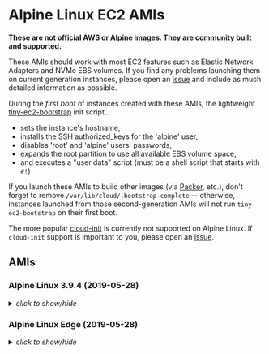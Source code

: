 # Alpine Linux EC2 AMIs

**These are not official AWS or Alpine images.  They are community built and
supported.**

These AMIs should work with most EC2 features such as Elastic Network Adapters
and NVMe EBS volumes.  If you find any problems launching them on current
generation instances, please open an [issue](https://github.com/mcrute/alpine-ec2-ami/issues)
and include as much detailed information as possible.

During the *first boot* of instances created with these AMIs, the lightweight
[tiny-ec2-bootstrap](https://github.com/mcrute/tiny-ec2-bootstrap) init
script...
- sets the instance's hostname,
- installs the SSH authorized_keys for the 'alpine' user,
- disables 'root' and 'alpine' users' passwords,
- expands the root partition to use all available EBS volume space,
- and executes a "user data" script (must be a shell script that starts with `#!`)

If you launch these AMIs to build other images (via [Packer](https://packer.io),
etc.), don't forget to remove `/var/lib/cloud/.bootstrap-complete` --
otherwise, instances launched from those second-generation AMIs will not run
`tiny-ec2-bootstrap` on their first boot.

The more popular [cloud-init](https://cloudinit.readthedocs.io/en/latest/)
is currently not supported on Alpine Linux.  If `cloud-init` support is
important to you, please open an [issue](https://github.com/mcrute/alpine-ec2-ami/issues).

## AMIs

### Alpine Linux 3.9.4 (2019-05-28)
<details><summary><i>click to show/hide</i></summary><p>

| Region | alpine-ami-3.9.4-x86_64-r0 |
| ------ | --- |
| ap-northeast-1 | [ami-0251fa7f8f8ed0a3b](https://ap-northeast-1.console.aws.amazon.com/ec2/home#Images:visibility=public-images;imageId=ami-0251fa7f8f8ed0a3b) ([launch](https://ap-northeast-1.console.aws.amazon.com/ec2/home#launchAmi=ami-0251fa7f8f8ed0a3b)) |
| ap-northeast-2 | [ami-0bb32f18ed247323e](https://ap-northeast-2.console.aws.amazon.com/ec2/home#Images:visibility=public-images;imageId=ami-0bb32f18ed247323e) ([launch](https://ap-northeast-2.console.aws.amazon.com/ec2/home#launchAmi=ami-0bb32f18ed247323e)) |
| ap-south-1 | [ami-0ca42c8d33ec3ef66](https://ap-south-1.console.aws.amazon.com/ec2/home#Images:visibility=public-images;imageId=ami-0ca42c8d33ec3ef66) ([launch](https://ap-south-1.console.aws.amazon.com/ec2/home#launchAmi=ami-0ca42c8d33ec3ef66)) |
| ap-southeast-1 | [ami-032330b6de2f39f75](https://ap-southeast-1.console.aws.amazon.com/ec2/home#Images:visibility=public-images;imageId=ami-032330b6de2f39f75) ([launch](https://ap-southeast-1.console.aws.amazon.com/ec2/home#launchAmi=ami-032330b6de2f39f75)) |
| ap-southeast-2 | [ami-0681743c5235cb677](https://ap-southeast-2.console.aws.amazon.com/ec2/home#Images:visibility=public-images;imageId=ami-0681743c5235cb677) ([launch](https://ap-southeast-2.console.aws.amazon.com/ec2/home#launchAmi=ami-0681743c5235cb677)) |
| ca-central-1 | [ami-0dfcf967a696ee901](https://ca-central-1.console.aws.amazon.com/ec2/home#Images:visibility=public-images;imageId=ami-0dfcf967a696ee901) ([launch](https://ca-central-1.console.aws.amazon.com/ec2/home#launchAmi=ami-0dfcf967a696ee901)) |
| eu-central-1 | [ami-07a8060b90f208cf2](https://eu-central-1.console.aws.amazon.com/ec2/home#Images:visibility=public-images;imageId=ami-07a8060b90f208cf2) ([launch](https://eu-central-1.console.aws.amazon.com/ec2/home#launchAmi=ami-07a8060b90f208cf2)) |
| eu-north-1 | [ami-0f25dd1f2ab208b34](https://eu-north-1.console.aws.amazon.com/ec2/home#Images:visibility=public-images;imageId=ami-0f25dd1f2ab208b34) ([launch](https://eu-north-1.console.aws.amazon.com/ec2/home#launchAmi=ami-0f25dd1f2ab208b34)) |
| eu-west-1 | [ami-07453094c6d42a07e](https://eu-west-1.console.aws.amazon.com/ec2/home#Images:visibility=public-images;imageId=ami-07453094c6d42a07e) ([launch](https://eu-west-1.console.aws.amazon.com/ec2/home#launchAmi=ami-07453094c6d42a07e)) |
| eu-west-2 | [ami-03fa8e7cff9293332](https://eu-west-2.console.aws.amazon.com/ec2/home#Images:visibility=public-images;imageId=ami-03fa8e7cff9293332) ([launch](https://eu-west-2.console.aws.amazon.com/ec2/home#launchAmi=ami-03fa8e7cff9293332)) |
| eu-west-3 | [ami-07aad42fdc4a7e79b](https://eu-west-3.console.aws.amazon.com/ec2/home#Images:visibility=public-images;imageId=ami-07aad42fdc4a7e79b) ([launch](https://eu-west-3.console.aws.amazon.com/ec2/home#launchAmi=ami-07aad42fdc4a7e79b)) |
| sa-east-1 | [ami-04cac088d12e5ebf0](https://sa-east-1.console.aws.amazon.com/ec2/home#Images:visibility=public-images;imageId=ami-04cac088d12e5ebf0) ([launch](https://sa-east-1.console.aws.amazon.com/ec2/home#launchAmi=ami-04cac088d12e5ebf0)) |
| us-east-1 | [ami-0c2c618b193741157](https://us-east-1.console.aws.amazon.com/ec2/home#Images:visibility=public-images;imageId=ami-0c2c618b193741157) ([launch](https://us-east-1.console.aws.amazon.com/ec2/home#launchAmi=ami-0c2c618b193741157)) |
| us-east-2 | [ami-012e1a22371695544](https://us-east-2.console.aws.amazon.com/ec2/home#Images:visibility=public-images;imageId=ami-012e1a22371695544) ([launch](https://us-east-2.console.aws.amazon.com/ec2/home#launchAmi=ami-012e1a22371695544)) |
| us-west-1 | [ami-00f0f067a7d90b7e4](https://us-west-1.console.aws.amazon.com/ec2/home#Images:visibility=public-images;imageId=ami-00f0f067a7d90b7e4) ([launch](https://us-west-1.console.aws.amazon.com/ec2/home#launchAmi=ami-00f0f067a7d90b7e4)) |
| us-west-2 | [ami-0ed0fed8f127914fb](https://us-west-2.console.aws.amazon.com/ec2/home#Images:visibility=public-images;imageId=ami-0ed0fed8f127914fb) ([launch](https://us-west-2.console.aws.amazon.com/ec2/home#launchAmi=ami-0ed0fed8f127914fb)) |

</p></details>

### Alpine Linux Edge (2019-05-28)
<details><summary><i>click to show/hide</i></summary><p>

| Region | alpine-ami-edge-x86_64-20190528032210 |
| ------ | --- |
| ap-northeast-1 | [ami-03a19ed410069a4d8](https://ap-northeast-1.console.aws.amazon.com/ec2/home#Images:visibility=public-images;imageId=ami-03a19ed410069a4d8) ([launch](https://ap-northeast-1.console.aws.amazon.com/ec2/home#launchAmi=ami-03a19ed410069a4d8)) |
| ap-northeast-2 | [ami-05988a6c4660792ce](https://ap-northeast-2.console.aws.amazon.com/ec2/home#Images:visibility=public-images;imageId=ami-05988a6c4660792ce) ([launch](https://ap-northeast-2.console.aws.amazon.com/ec2/home#launchAmi=ami-05988a6c4660792ce)) |
| ap-south-1 | [ami-08aaeba360cdab5a4](https://ap-south-1.console.aws.amazon.com/ec2/home#Images:visibility=public-images;imageId=ami-08aaeba360cdab5a4) ([launch](https://ap-south-1.console.aws.amazon.com/ec2/home#launchAmi=ami-08aaeba360cdab5a4)) |
| ap-southeast-1 | [ami-01ae6c2b20966a358](https://ap-southeast-1.console.aws.amazon.com/ec2/home#Images:visibility=public-images;imageId=ami-01ae6c2b20966a358) ([launch](https://ap-southeast-1.console.aws.amazon.com/ec2/home#launchAmi=ami-01ae6c2b20966a358)) |
| ap-southeast-2 | [ami-00193ff2f592dc22c](https://ap-southeast-2.console.aws.amazon.com/ec2/home#Images:visibility=public-images;imageId=ami-00193ff2f592dc22c) ([launch](https://ap-southeast-2.console.aws.amazon.com/ec2/home#launchAmi=ami-00193ff2f592dc22c)) |
| ca-central-1 | [ami-086b7f5aa4cf0194e](https://ca-central-1.console.aws.amazon.com/ec2/home#Images:visibility=public-images;imageId=ami-086b7f5aa4cf0194e) ([launch](https://ca-central-1.console.aws.amazon.com/ec2/home#launchAmi=ami-086b7f5aa4cf0194e)) |
| eu-central-1 | [ami-089db5b316937779b](https://eu-central-1.console.aws.amazon.com/ec2/home#Images:visibility=public-images;imageId=ami-089db5b316937779b) ([launch](https://eu-central-1.console.aws.amazon.com/ec2/home#launchAmi=ami-089db5b316937779b)) |
| eu-north-1 | [ami-02ed2f6e56115d6f2](https://eu-north-1.console.aws.amazon.com/ec2/home#Images:visibility=public-images;imageId=ami-02ed2f6e56115d6f2) ([launch](https://eu-north-1.console.aws.amazon.com/ec2/home#launchAmi=ami-02ed2f6e56115d6f2)) |
| eu-west-1 | [ami-0afa00bfa1c870509](https://eu-west-1.console.aws.amazon.com/ec2/home#Images:visibility=public-images;imageId=ami-0afa00bfa1c870509) ([launch](https://eu-west-1.console.aws.amazon.com/ec2/home#launchAmi=ami-0afa00bfa1c870509)) |
| eu-west-2 | [ami-0b1e309dfd74525f2](https://eu-west-2.console.aws.amazon.com/ec2/home#Images:visibility=public-images;imageId=ami-0b1e309dfd74525f2) ([launch](https://eu-west-2.console.aws.amazon.com/ec2/home#launchAmi=ami-0b1e309dfd74525f2)) |
| eu-west-3 | [ami-0404d34bb3376e370](https://eu-west-3.console.aws.amazon.com/ec2/home#Images:visibility=public-images;imageId=ami-0404d34bb3376e370) ([launch](https://eu-west-3.console.aws.amazon.com/ec2/home#launchAmi=ami-0404d34bb3376e370)) |
| sa-east-1 | [ami-053be80e8c7b1ad62](https://sa-east-1.console.aws.amazon.com/ec2/home#Images:visibility=public-images;imageId=ami-053be80e8c7b1ad62) ([launch](https://sa-east-1.console.aws.amazon.com/ec2/home#launchAmi=ami-053be80e8c7b1ad62)) |
| us-east-1 | [ami-0d1ea89d2b00334f5](https://us-east-1.console.aws.amazon.com/ec2/home#Images:visibility=public-images;imageId=ami-0d1ea89d2b00334f5) ([launch](https://us-east-1.console.aws.amazon.com/ec2/home#launchAmi=ami-0d1ea89d2b00334f5)) |
| us-east-2 | [ami-0939714c9fe9ec10e](https://us-east-2.console.aws.amazon.com/ec2/home#Images:visibility=public-images;imageId=ami-0939714c9fe9ec10e) ([launch](https://us-east-2.console.aws.amazon.com/ec2/home#launchAmi=ami-0939714c9fe9ec10e)) |
| us-west-1 | [ami-0b9c5086efa0f067b](https://us-west-1.console.aws.amazon.com/ec2/home#Images:visibility=public-images;imageId=ami-0b9c5086efa0f067b) ([launch](https://us-west-1.console.aws.amazon.com/ec2/home#launchAmi=ami-0b9c5086efa0f067b)) |
| us-west-2 | [ami-0719ffe4d94e67432](https://us-west-2.console.aws.amazon.com/ec2/home#Images:visibility=public-images;imageId=ami-0719ffe4d94e67432) ([launch](https://us-west-2.console.aws.amazon.com/ec2/home#launchAmi=ami-0719ffe4d94e67432)) |

</p></details>
